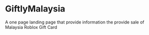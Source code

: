# GiftlyMalaysia
A one page landing page that provide information the provide sale of Malaysia Roblox Gift Card

